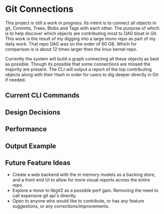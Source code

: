 # Git Connections

This project is still a work in progress. Its intent is to connect all objects in git, Commits, Trees, Blobs and Tags with each other. The purpose of which is to help discover which objects are contributing most to DAG bloat in Git. This work is the result of my digging into a large mono repo as part of my daily work. That repo DAG was on the order of 60 GB. Which for comparison is is about 12 times larger then the linux kernel repo. 

Currently the system will build a graph connecting all these objects as best as possible. Though its possible that some connections are missed the majority are present. The CLI will output a report of the top contributing objects along with their Hash in order for users to dig deeper directly in Git if needed.

## Current CLI Commands

## Design Decisions

## Performance

## Output Example

## Future Feature Ideas

- Create a web backend with the in memory models as a backing store, and a front end UI to allow for more visual reports across the entire repo.
- Explore a move to libgit2 as a possible perf gain. Removing the need to call expensive git api's directly. 
- Open to anyone who would like to contribute, or has any feature suggestions, or any corrections/improvements.

